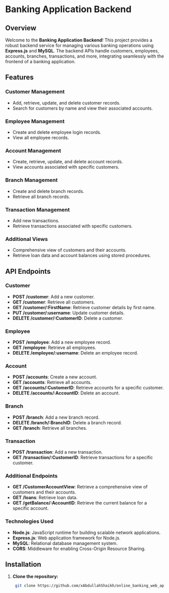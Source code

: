 # Banking Application Backend

## Overview

Welcome to the **Banking Application Backend**! This project provides a robust backend service for managing various banking operations using **Express.js** and **MySQL**. The backend APIs handle customers, employees, accounts, branches, transactions, and more, integrating seamlessly with the frontend of a banking application.

## Features

### Customer Management

- Add, retrieve, update, and delete customer records.
- Search for customers by name and view their associated accounts.

### Employee Management

- Create and delete employee login records.
- View all employee records.

### Account Management

- Create, retrieve, update, and delete account records.
- View accounts associated with specific customers.

### Branch Management

- Create and delete branch records.
- Retrieve all branch records.

### Transaction Management

- Add new transactions.
- Retrieve transactions associated with specific customers.

### Additional Views

- Comprehensive view of customers and their accounts.
- Retrieve loan data and account balances using stored procedures.

## API Endpoints

### Customer

- **POST /customer**: Add a new customer.
- **GET /customer**: Retrieve all customers.
- **GET /customer/:FirstName**: Retrieve customer details by first name.
- **PUT /customer/:username**: Update customer details.
- **DELETE /customer/:CustomerID**: Delete a customer.

### Employee

- **POST /employee**: Add a new employee record.
- **GET /employee**: Retrieve all employees.
- **DELETE /employee/:username**: Delete an employee record.

### Account

- **POST /accounts**: Create a new account.
- **GET /accounts**: Retrieve all accounts.
- **GET /accounts/:CustomerID**: Retrieve accounts for a specific customer.
- **DELETE /accounts/:AccountID**: Delete an account.

### Branch

- **POST /branch**: Add a new branch record.
- **DELETE /branch/:BranchID**: Delete a branch record.
- **GET /branch**: Retrieve all branches.

### Transaction

- **POST /transaction**: Add a new transaction.
- **GET /transaction/:CustomerID**: Retrieve transactions for a specific customer.

### Additional Endpoints

- **GET /CustomerAccountView**: Retrieve a comprehensive view of customers and their accounts.
- **GET /loans**: Retrieve loan data.
- **GET /getBalance/:AccountID**: Retrieve the current balance for a specific account.

### Technologies Used
- **Node.js**: JavaScript runtime for building scalable network applications.
- **Express.js**: Web application framework for Node.js.
- **MySQL**: Relational database management system.
- **CORS**: Middleware for enabling Cross-Origin Resource Sharing.
  
## Installation

1. **Clone the repository:**

   ```bash
    git clone https://github.com/xAbdullahShaikh/online_banking_web_app.git




